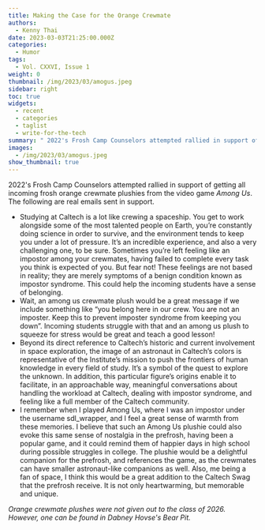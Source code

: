 ```yaml
---
title: Making the Case for the Orange Crewmate
authors:
  - Kenny Thai
date: 2023-03-03T21:25:00.000Z
categories:
  - Humor
tags:
  - Vol. CXXVI, Issue 1
weight: 0
thumbnail: /img/2023/03/amogus.jpeg
sidebar: right
toc: true
widgets:
  - recent
  - categories
  - taglist
  - write-for-the-tech
summary: " 2022's Frosh Camp Counselors attempted rallied in support of getting all incoming frosh orange crewmate plushies from the video game *Among Us*."
images:
  - /img/2023/03/amogus.jpeg
show_thumbnail: true
---
```


2022's Frosh Camp Counselors attempted rallied in support of getting all incoming frosh orange crewmate plushies from the video game *Among Us*. The following are real emails sent in support.
- Studying at Caltech is a lot like crewing a spaceship. You get to work alongside some of the most talented people on Earth, you’re constantly doing science in order to survive, and the environment tends to keep you under a lot of pressure. It’s an incredible experience, and also a very challenging one, to be sure. Sometimes you’re left feeling like an impostor among your crewmates, having failed to complete every task you think is expected of you. But fear not! These feelings are not based in reality; they are merely symptoms of a benign condition known as impostor syndrome. This could help the incoming students have a sense of belonging.
- Wait, an among us crewmate plush would be a great message if we include something like “you belong here in our crew. You are not an imposter. Keep this to prevent imposter syndrome from keeping you down”. Incoming students struggle with that and an among us plush to squeeze for stress would be great and teach a good lesson! 
- Beyond its direct reference to Caltech’s historic and current involvement in space exploration, the image of an astronaut in Caltech’s colors is representative of the Institute’s mission to push the frontiers of human knowledge in every field of study. It’s a symbol of the quest to explore the unknown. In addition, this particular figure’s origins enable it to facilitate, in an approachable way, meaningful conversations about handling the workload at Caltech, dealing with impostor syndrome, and feeling like a full member of the Caltech community.
- I remember when I played Among Us, where I was an impostor under the username sdl_wrapper, and I feel a great sense of warmth from these memories. I believe that such an Among Us plushie could also evoke this same sense of nostalgia in the prefrosh, having been a popular game, and it could remind them of happier days in high school during possible struggles in college. The plushie would be a delightful companion for the prefrosh, and references the game, as the crewmates can have smaller astronaut-like companions as well. Also, me being a fan of space, I think this would be a great addition to the Caltech Swag that the prefrosh receive. It is not only heartwarming, but memorable and unique. 

*Orange crewmate plushes were not given out to the class of 2026. However, one can be found in Dabney Hovse's Bear Pit.*